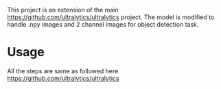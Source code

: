 This project is an extension of the main https://github.com/ultralytics/ultralytics project. The model is modified to handle .npy images and 2 channel images for object detection task.

# Usage
All the steps are same as followed here https://github.com/ultralytics/ultralytics
